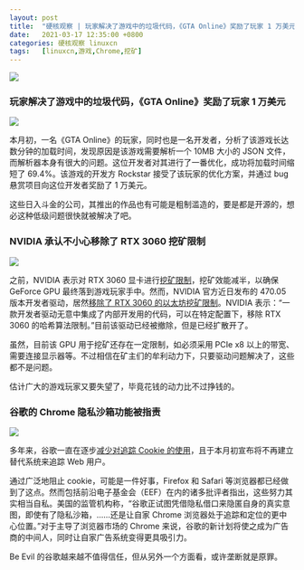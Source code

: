 ```yaml
---
layout: post
title:	"硬核观察 | 玩家解决了游戏中的垃圾代码，《GTA Online》奖励了玩家 1 万美元"
date:	2021-03-17 12:35:00 +0800 
categories:	硬核观察 linuxcn 
tags:	[linuxcn,游戏,Chrome,挖矿]
---
```



![](/Asserts/Images//attachment/album/202103/17/123355rei1eqs0qk0sks61.jpg)


### 玩家解决了游戏中的垃圾代码，《GTA Online》奖励了玩家 1 万美元


![](/Asserts/Images//attachment/album/202103/17/123405b1z03o2r0d56xodl.jpg)


本月初，一名《GTA Online》的玩家，同时也是一名开发者，分析了该游戏长达数分钟的加载时间，发现原因是该游戏需要解析一个 10MB 大小的 JSON 文件，而解析器本身有很大的问题。这位开发者对其进行了一番优化，成功将加载时间缩短了 69.4%。该游戏的开发方 Rockstar 接受了该玩家的优化方案，并通过 bug 悬赏项目向这位开发者奖励了 1 万美元。


这些日入斗金的公司，其推出的作品也有可能是粗制滥造的，要是都是开源的，想必这种低级问题很快就被解决了吧。


### NVIDIA 承认不小心移除了 RTX 3060 挖矿限制


![](/Asserts/Images//attachment/album/202103/17/123419fjvvlgf34fzljkur.jpg)


之前，NVIDIA 表示对 RTX 3060 显卡进行[挖矿限制](/article-13138-1.html "/article-13138-1.html")，挖矿效能减半，以确保 GeForce GPU 最终落到游戏玩家手中。然而，NVIDIA 官方近日发布的 470.05 版本开发者驱动，居然[移除了 RTX 3060 的以太坊挖矿限制](https://www.theverge.com/platform/amp/2021/3/16/22333544/nvidia-rtx-3060-ethereum-mining-rate-limit-unlock-driver "https://www.theverge.com/platform/amp/2021/3/16/22333544/nvidia-rtx-3060-ethereum-mining-rate-limit-unlock-driver")。NVIDIA 表示：“一款开发者驱动无意中集成了内部开发用的代码，可以在特定配置下，移除 RTX 3060 的哈希算法限制。”目前该驱动已经被撤除，但是已经扩散开了。


虽然，目前该 GPU 用于挖矿还存在一定限制，如必须采用 PCIe x8 以上的带宽、需要连接显示器等。不过相信在矿主们的牟利动力下，只要驱动问题解决了，这些都不是问题。


估计广大的游戏玩家又要失望了，毕竟花钱的动力比不过挣钱的。


### 谷歌的 Chrome 隐私沙箱功能被指责


![](/Asserts/Images//attachment/album/202103/17/123429jkmu9m89pt7fx8x4.jpg)


多年来，谷歌一直在逐步[减少对追踪 Cookie 的使用](/article-13054-1.html "/article-13054-1.html")，且于本月初宣布将不再建立替代系统来追踪 Web 用户。


通过广泛地阻止 cookie，可能是一件好事，Firefox 和 Safari 等浏览器都已经做到了这点。然而包括前沿电子基金会（EEF）在内的诸多批评者指出，这些努力其实相当自私。美国的监管机构称，“谷歌正试图凭借隐私借口来隐匿自身的真实意图，即使有了隐私沙箱，……还是让自家 Chrome 浏览器处于追踪和定位的更中心位置。”对于主导了浏览器市场的 Chrome 来说，谷歌的新计划将使之成为广告商的中间人，同时让自家广告系统变得更具吸引力。


Be Evil 的谷歌越来越不值得信任，但从另外一个方面看，或许垄断就是原罪。
